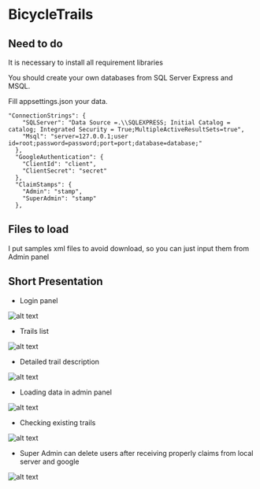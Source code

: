 # BicycleTrails

## Need to do

It is necessary to install all requirement libraries

You should create your own databases from SQL Server Express and MSQL.

Fill appsettings.json your data.
```
"ConnectionStrings": {
    "SQLServer": "Data Source =.\\SQLEXPRESS; Initial Catalog = catalog; Integrated Security = True;MultipleActiveResultSets=true",
    "Msql": "server=127.0.0.1;user id=root;password=password;port=port;database=database;"
  },
  "GoogleAuthentication": {
    "ClientId": "client",
    "ClientSecret": "secret"
  },
  "ClaimStamps": {
    "Admin": "stamp",
    "SuperAdmin": "stamp"
  },
  ```
  ## Files to load
  
  I put samples xml files to avoid download, so you can just input them from Admin panel
  
  ## Short Presentation
  
  * Login panel
  
  ![alt text](https://media.giphy.com/media/eNdavrK1Kf2FEyjVUj/giphy.gif)
  
  * Trails list
  
  ![alt text](https://media.giphy.com/media/XGgR0VztzrGTuq08QU/giphy.gif)
  
  * Detailed trail description
  
  ![alt text](https://media.giphy.com/media/YSeu2NZBKvSatLFFOO/giphy.gif)
  
  * Loading data in admin panel
  
  ![alt text](https://media.giphy.com/media/WOkXVt47pftSdM7IfR/giphy.gif)
  
  * Checking existing trails
  
  ![alt text](https://media.giphy.com/media/kH5vQipNArMjoInFwp/giphy.gif)
  
  * Super Admin can delete users after receiving properly claims from local server and google
  
  ![alt text](https://media.giphy.com/media/hvRqIm1fWTi4DDYdlU/giphy.gif)
  
  
  
